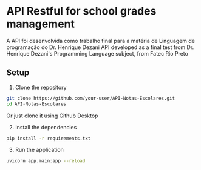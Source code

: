 # API Restful for school grades management
A API foi desenvolvida como trabalho final para a matéria de Linguagem de programação do Dr. Henrique Dezani
API developed as a final test from Dr. Henrique Dezani's Programming Language subject, from Fatec Rio Preto

## Setup
1. Clone the repository
```bash
git clone https://github.com/your-user/API-Notas-Escolares.git
cd API-Notas-Escolares
```
Or just clone it using Github Desktop

2. Install the dependencies
```bash
pip install -r requirements.txt
```

3. Run the application
```bash
uvicorn app.main:app --reload
```
